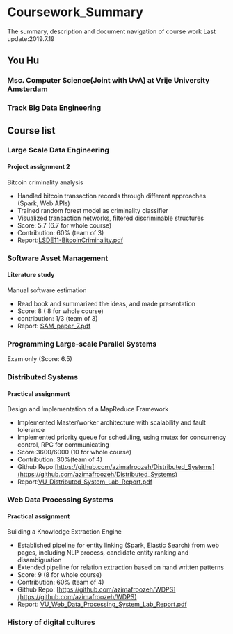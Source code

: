 
# Coursework_Summary
The summary, description and document navigation of course work
Last update:2019.7.19
## You Hu
### Msc. Computer Science(Joint with UvA) at Vrije University Amsterdam
### Track Big Data Engineering
## Course list
### Large Scale Data Engineering
#### Project assignment 2
Bitcoin criminality analysis                                   
* Handled bitcoin transaction records through different approaches (Spark, Web APIs)
* Trained random forest model as criminality classifier
* Visualized transaction networks, filtered discriminable structures
* Score: 5.7 (6.7 for whole course)
* Contribution: 60% (team of 3)
* Report:[LSDE11-BitcoinCriminality.pdf](https://github.com/AdolphusEnvy/coursework_summary/blob/master/LSDE11-BitcoinCriminality.pdf "LSDE11-BitcoinCriminality.pdf")
### Software Asset Management
#### Literature  study
Manual software estimation
* Read book and summarized the ideas, and made  presentation
* Score: 8 ( 8 for whole  course)
* contribution: 1/3 (team of 3)
* Report:  [SAM_paper_7.pdf](https://github.com/AdolphusEnvy/coursework_summary/blob/master/SAM_paper_7.pdf "SAM_paper_7.pdf")
###  Programming Large-scale Parallel Systems
Exam only (Score: 6.5) 
### Distributed Systems
#### Practical assignment
Design and Implementation of a MapReduce Framework
* Implemented Master/worker architecture with scalability and fault tolerance
* Implemented priority queue for scheduling, using mutex for concurrency control, RPC for communicating
* Score:3600/6000 (10 for whole course)
* Contribution: 30%(team of 4)
* Github Repo:[https://github.com/azimafroozeh/Distributed_Systems](https://github.com/azimafroozeh/Distributed_Systems)
* Report:[VU_Distributed_System_Lab_Report.pdf](https://github.com/AdolphusEnvy/coursework_summary/blob/master/VU_Distributed_System_Lab_Report.pdf "VU_Distributed_System_Lab_Report.pdf")
### Web Data Processing Systems
#### Practical assignment
Building a Knowledge Extraction Engine
* Established pipeline for entity linking (Spark, Elastic Search) from web pages, including NLP process, candidate entity ranking and disambiguation
* Extended pipeline for relation extraction based on hand written patterns
* Score: 9 (8 for whole course)
* Contribution: 60% (team of 4)
* Github Repo: [https://github.com/azimafroozeh/WDPS](https://github.com/azimafroozeh/WDPS)
* Report: [VU_Web_Data_Processing_System_Lab_Report.pdf](https://github.com/AdolphusEnvy/coursework_summary/blob/master/VU_Web_Data_Processing_System_Lab_Report.pdf "VU_Web_Data_Processing_System_Lab_Report.pdf")
### History of digital cultures
